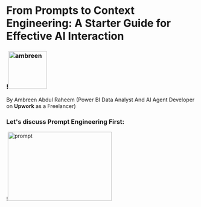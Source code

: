 # From Prompts to Context Engineering: A Starter Guide for Effective AI Interaction
### !<img width="101" height="100" alt="ambreen" src="https://github.com/user-attachments/assets/f75e1b99-f2db-4b81-a777-93bc085b983b" />
By Ambreen Abdul Raheem (Power BI Data Analyst And AI Agent Developer on **Upwork** as a Freelancer)
### Let's discuss Prompt Engineering First:
!<img width="275" height="183" alt="prompt" src="https://github.com/user-attachments/assets/7ade5503-a523-4c5a-92f6-efc4ca950ee6" />
